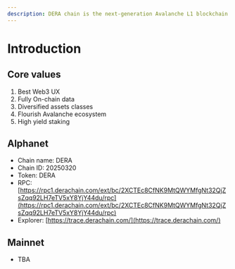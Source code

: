 ```yaml
---
description: DERA chain is the next-generation Avalanche L1 blockchain.
---
```


# Introduction

## Core values

1. Best Web3 UX
2. Fully On-chain data
3. Diversified assets classes
4. Flourish Avalanche ecosystem
5. High yield staking

## Alphanet

* Chain name: DERA
* Chain ID: 20250320
* Token: DERA
* RPC: [https://rpc1.derachain.com/ext/bc/2XCTEc8CfNK9MtQWYMfgNt32QjZsZqq92LH7eTV5xY8YjY44du/rpc](https://rpc1.derachain.com/ext/bc/2XCTEc8CfNK9MtQWYMfgNt32QjZsZqq92LH7eTV5xY8YjY44du/rpc)
* Explorer: [https://trace.derachain.com/](https://trace.derachain.com/)

## Mainnet

* TBA
